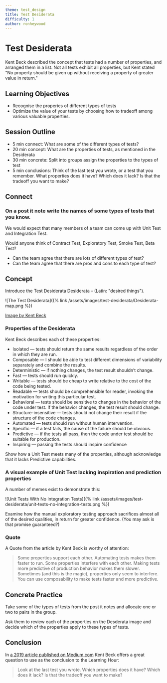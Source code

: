 ```yaml
---
theme: test_design
title: Test Desiderata
difficulty: 1
author: ronheywood
---
```


# Test Desiderata
Kent Beck described the concept that tests had a number of properties, and arranged them in a list.
Not all tests exhibit all properties, but Kent stated "No property should be given up without receiving a property of greater value in return."

## Learning Objectives
* Recognise the properies of different types of tests
* Optimize the value of your tests by choosing how to tradeoff among various valuable properties.

## Session Outline

* 5 min connect: What are some of the different types of tests?
* 20 min concept: What are the properties of tests, as mentioned in the Desiderata
* 30 min concrete: Split into groups assign the properties to the types of test
* 5 min conclusions: Think of the last test you wrote, or a test that you remember. What properties does it have? Which does it lack? Is that the tradeoff you want to make?

## Connect 

### On a post it note write the names of some types of tests that you know.

We would expect that many members of a team can come up with Unit Test and Integration Test. 

Would anyone think of Contract Test, Exploratory Test, Smoke Test, Beta Test?

* Can the team agree that there are lots of different types of test?
* Can the team agree that there are pros and cons to each type of test?

## Concept
Introduce the Test Desiderata
Desiderata – (Latin: "desired things").

![The Test Desiderata]({% link /assets/images/test-desiderata/Desiderata-map.png %})

[Image by Kent Beck](https://kentbeck.github.io/TestDesiderata/)

### Properties of the Desiderata
Kent Beck describes each of these properties:
* Isolated — tests should return the same results regardless of the order in which they are run.
* Composable — I should be able to test different dimensions of variability separately and combine the results.
* Deterministic — if nothing changes, the test result shouldn’t change.
* Fast — tests should run quickly.
* Writable — tests should be cheap to write relative to the cost of the code being tested.
* Readable — tests should be comprehensible for reader, invoking the motivation for writing this particular test.
* Behavioral — tests should be sensitive to changes in the behavior of the code under test. If the behavior changes, the test result should change.
* Structure-insensitive — tests should not change their result if the structure of the code changes.
* Automated — tests should run without human intervention.
* Specific — if a test fails, the cause of the failure should be obvious.
* Predictive — if the tests all pass, then the code under test should be suitable for production.
* Inspiring — passing the tests should inspire confidence

Show how a Unit Test meets many of the properties, although acknowledge that it lacks Predictive capabilities.

### A visual example of Unit Test lacking inspiration and prediction properties
A number of memes exist to demonstrate this:

![Unit Tests With No Integration Tests]({% link /assets/images/test-desiderata/unit-tests-no-integration-tests.png %})

Examine how the manual exploratory testing approach sacrifices almost all of the desired qualities, 
in return for greater confidence. (You may ask is that promise guaranteed?)

### Quote
A Quote from the article by Kent Beck is worthy of attention:

> Some properties support each other. Automating tests makes them faster to run.
> Some properties interfere with each other. Making tests more predictive of production behavior makes them slower.
> Sometimes (and this is the magic), properties only seem to interfere. You can use composability to make tests faster and more predictive.

## Concrete Practice
Take some of the types of tests from the post it notes and allocate one or two to pairs in the group.

Ask them to review each of the properties on the Desderata image and decide which of the properties apply to these types of tests.

## Conclusion
In [a 2019 article published on Medium.com](https://medium.com/@kentbeck_7670/test-desiderata-94150638a4b3) Kent Beck offers a great question to use as the conclusion to the Learning Hour:
> Look at the last test you wrote. Which properties does it have? Which does it lack? Is that the tradeoff you want to make?
